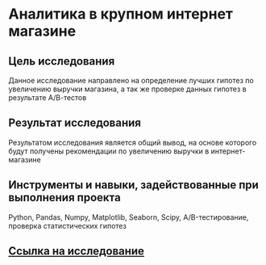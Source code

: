 # Аналитика в  крупном интернет магазине

## Цель исследования
Данное исследование направлено на определение лучших гипотез по увеличению выручки магазина, а так же проверке данных гипотез в результате А/В-тестов

## Результат исследования
Результатом исследования является общий вывод, на основе которого будут получены рекомендации по увеличению выручки в интернет-магазине

## Инструменты и навыки, задействованные при выполнения проекта
Python, Pandas, Numpy, Matplotlib, Seaborn, Scipy, A/B-тестирование, проверка статистических гипотез

## [Ссылка на исследование]( https://github.com/MelnikovSergey91/Project_Yandex.Practicum/blob/online-store/online%20store.ipynb)

